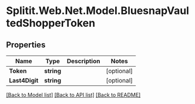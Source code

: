 # Splitit.Web.Net.Model.BluesnapVaultedShopperToken

## Properties

Name | Type | Description | Notes
------------ | ------------- | ------------- | -------------
**Token** | **string** |  | [optional] 
**Last4Digit** | **string** |  | [optional] 

[[Back to Model list]](../README.md#documentation-for-models) [[Back to API list]](../README.md#documentation-for-api-endpoints) [[Back to README]](../README.md)

